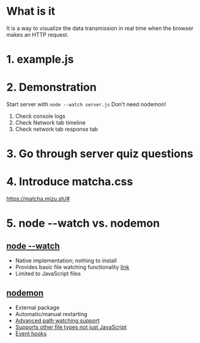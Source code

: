 # What is it

It is a way to visualize the data transmission in real time when the browser makes an HTTP request.

# 1. example.js

# 2. Demonstration

Start server with `node --watch server.js`
Don't need nodemon!

1. Check console logs
2. Check Network tab timeline
3. Check network tab response tab

# 3. Go through server quiz questions

# 4. Introduce matcha.css

https://matcha.mizu.sh/#

# 5. node --watch vs. nodemon

## [node --watch](https://nodejs.org/api/cli.html#--watch)

- Native implementation; nothing to install
- Provides basic file watching functionality [link](https://nodejs.org/api/cli.html#--watch-path)
- Limited to JavaScript files

## [nodemon](https://nodemon.io/)

- External package
- Automatic/manual restarting
- [Advanced path watching support](https://github.com/remy/nodemon#triggering-events-when-nodemon-state-changes)
- [Supports other file types not just JavaScript](https://github.com/remy/nodemon#specifying-extension-watch-list)
- [Event hooks](https://github.com/remy/nodemon#triggering-events-when-nodemon-state-changes)

